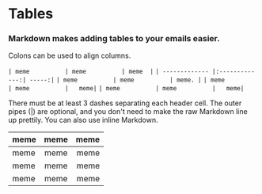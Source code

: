 # Tables
### Markdown makes adding tables to your emails easier.
Colons can be used to align columns.

`| meme          | meme          | meme  |`
`| ------------- |:-------------:| -----:|`
`| meme          | meme          | meme. |`
`| meme          | meme          |   meme|`
`| meme          | meme          |   meme|`

There must be at least 3 dashes separating each header cell.
The outer pipes (|) are optional, and you don't need to make the 
raw Markdown line up prettily. You can also use inline Markdown.

| meme          | meme          | meme  |
| ------------- |:-------------:| -----:|
| meme          | meme          | meme  |
| meme          | meme          |  meme |
| meme          | meme          |  meme |

